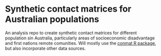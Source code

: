 # Synthetic contact matrices for Australian populations

An analysis repo to create synthetic contact matrices for different population sin Australia, particularly areas of socioeconomic disadvantage and first nations remote comunities. Will mostly use the [conmat R package](https://github.com/njtierney/conmat), but also incorporate other data sources.
